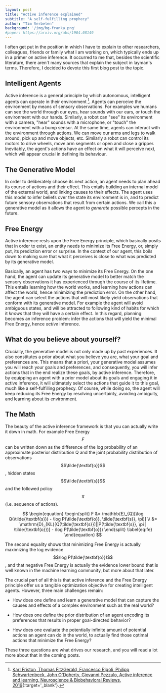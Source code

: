 ```yaml
---
layout: post
title: "Active inference explained"
subtitle: "A self-fulfilling prophecy"
author: "Tim Verbelen"
background: '/img/bg-franka.png'
#paper: https://arxiv.org/abs/1904.08149
---
```



I often get put in the position in which I have to explain to other researchers, colleagues, friends or family what I am working on, which typically ends up in a primer on active inference. It occurred to me that, besides the scientific literature, there aren't many sources that explain the subject in layman's terms. Therefore, I decided to devote this first blog post to the topic.

## Intelligent Agents

Active inference is a general principle by which autonomous, intelligent agents can operate in their environment [^1]. Agents can perceive the environment by means of sensory observations. For examples we humans can see the world through our eyes, hear sounds with our ears, or touch the environment with our hands. Similarly, a robot can "see" its environment with a camera, "hear" sounds with a microphone, or "touch" the environment with a bump sensor. At the same time, agents can interact with the environment through actions. We can move our arms and legs to walk around, pick up and move objects, etc. Similarly a robot can control its motors to drive wheels, move arm segments or open and close a gripper. Inevitably, the agent's actions have an effect on what it will perceive next, which will appear crucial in defining its behaviour.


## The Generative Model

In order to deliberately choose its next action, an agent needs to plan ahead its course of actions and their effect. This entails building an internal model of the external world, and linking causes to their effects. The agent uses this model to infer beliefs over the state its environment is in, and to predict future sensory observations that result from certain actions. We call this a generative model as it allows the agent to *generate* possible percepts in the future.


## Free Energy

Active inference rests upon the Free Energy principle, which basically posits that in order to exist, an entity needs to minimize its Free Energy, or, simply put, its prediction error or surprise. In the context of our agent, this boils down to making sure that what it perceives is close to what was predicted by its generative model.

Basically, an agent has two ways to minimize its Free Energy. On the one hand, the agent can update its generative model to better match the sensory observations it has experienced through the course of its lifetime. This entails learning how the world works, and learning how actions can affect the world, hence minimizing the prediction error. On the other hand, the agent can select the actions that will most likely yield observations that conform with its generative model. For example the agent will avoid ambiguous states, and will be attracted to following kind of habits for which it *knows* that they will have a certain effect. In this regard, planning becomes an inference problem: infer the actions that will yield the minimal Free Energy, hence *active* inference.


## What do you believe about yourself?

Crucially, the generative model is not only made up by past experiences. It also constitutes a prior about what you believe you are, what your goal and preferences are. This means that a priori, your generative model assumes you will reach your goals and preferences, and consequently, you will infer actions that in the end realize these goals, by active inference. Therefore, by equipping an agent with a prior model about its goals and engaging it in active inference, it will ultimately select the actions that guide it to this goal, much like a self-fulfilling prophecy. Of course, while doing so, the agent will keep reducing its Free Energy by resolving uncertainty, avoiding ambiguity, and learning about its environment.


## The Math

The beauty of the active inference framework is that you can actually write it down in math. For example Free Energy $$F$$ can be written down as the difference of the log probability of an approximate posterior distribution Q and the joint probability distribution of observations $$\tilde{\textbf{o}}$$, hidden states $$\tilde{\textbf{s}}$$ and the followed policy $$\pi$$ (i.e. sequence of actions).

$$
\begin{equation}
  \begin{split}
    F &= \mathbb{E}_{Q}[\log Q(\tilde{\textbf{s}}) - \log P(\tilde{\textbf{o}}, \tilde{\textbf{s}}, \pi)] \\
      &= \mathrm{D}_{KL}[Q(\tilde{\textbf{s}})||P(\tilde{\textbf{s}}, \pi | \tilde{\textbf{o}})] - \log P(\tilde{\textbf{o}})
  \end{split}
\label{eq:fe}
\end{equation}
$$

The second equality shows that minimizing Free Energy is actually maximizing the log evidence $$\log P(\tilde{\textbf{o}})$$, and that negative Free Energy is actually the evidence lower bound that is well known in the machine learning community, but more about that later.

The crucial part of all this is that active inference and the Free Energy principle offer us a tangible optimization objective for creating intelligent agents. However, three main challenges remain:

- How does one define and learn a generative model that can capture the causes and effects of a complex environment such as the real world?

- How does one define the prior distribution of an agent encoding its preferences that results in proper goal-directed behavior?

- How does one evaluate the potentially infinite amount of potential actions an agent can do in the world, to actually find those optimal actions that minimize the Free Energy?

These three questions are what drives our research, and you will read a lot more about that in the coming posts.


[^1]: [Karl Friston, Thomas FitzGerald, Francesco Rigoli, Philipp Schwartenbeck, John O'Doherty, Giovanni Pezzulo, Active inference and learning, Neuroscience & Biobehavioral Reviews, 2016](https://doi.org/10.1016/j.neubiorev.2016.06.022){:target='_blank'}.
